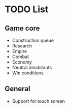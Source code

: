 # TODO List

## Game core

* Construction queue
* Research
* Empire
* Combat
* Economy
* Neutral inhabitants
* Win conditions

## General

* Support for touch screen

